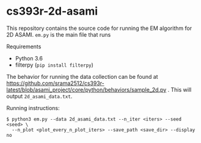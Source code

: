 # cs393r-2d-asami

This repository contains the source code for running the EM algorithm for 2D ASAMI. `em.py` is the main file that runs 

Requirements
* Python 3.6
* filterpy (`pip install filterpy`)

The behavior for running the data collection can be found at https://github.com/srama2512/cs393r-latest/blob/asami_project/core/python/behaviors/sample_2d.py . This will output `2d_asami_data.txt`. 

Running instructions:
```
$ python3 em.py --data 2d_asami_data.txt --n_iter <iters> --seed <seed> \
  --n_plot <plot_every_n_plot_iters> --save_path <save_dir> --display no
```
